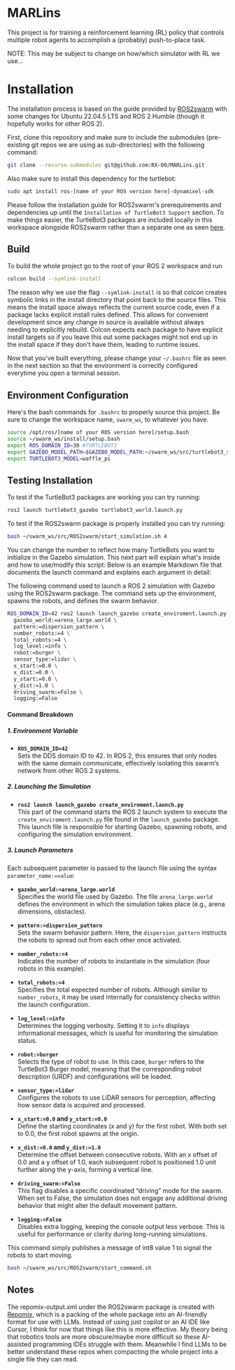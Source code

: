 # MARLins
This project is for training a reinforcement learning (RL) policy that controls multiple robot agents to accomplish a (probably) push-to-place task.

NOTE: This may be subject to change on how/which simulator with RL we use...

# Installation
The installation process is based on the guide provided by [ROS2swarm](https://github.com/ROS2swarm/ROS2swarm/blob/master/INSTALL_GUIDE.md) with some changes for Ubuntu 22.04.5 LTS and ROS 2 Humble (though it hopefully works for other ROS 2).

First, clone this repository and make sure to include the submodules (pre-existing git repos we are using as sub-directories) with the following command:

``` bash
git clone --recurse-submodules git@github.com:RX-00/MARLins.git
```

Also make sure to install this dependency for the turtlebot:

``` bash
sudo apt install ros-[name of your ROS version here]-dynamixel-sdk
```

Please follow the installation guide for ROS2swarm's prerequirements and dependencies up until the `Installation of TurtleBot3 Support` section. To make things easier, the TurtleBot3 packages are included locally in this workspace alongside ROS2swarm rather than a separate one as seen [here](https://github.com/ROS2swarm/ROS2swarm/blob/master/INSTALL_GUIDE.md).

## Build
To build the whole project go to the root of your ROS 2 workspace and run

``` bash
colcon build --symlink-install
```
The reason why we use the flag `--symlink-install` is so that colcon creates symbolic links in the install directory that point back to the source files. This means the install space always reflects the current source code, even if a package lacks explicit install rules defined. This allows for convenient development since any change in source is available without always needing to explicitly rebuild. Colcon expects each package to have explicit install targets so if you leave this out some packages might not end up in the install space if they don't have them, leading to runtime issues.

Now that you've built everything, please change your `~/.bashrc` file as seen in the next section so that the environment is correctly configured everytime you open a terminal session.

## Environment Configuration
Here's the bash commands for `.bashrc` to properly source this project. Be sure to change the workspace name, `swarm_ws`, to whatever you have.
```bash
source /opt/ros/[name of your ROS version here]/setup.bash
source ~/swarm_ws/install/setup.bash
export ROS_DOMAIN_ID=30 #TURTLEBOT3
export GAZEBO_MODEL_PATH=$GAZEBO_MODEL_PATH:~/swarm_ws/src/turtlebot3_simulations/turtlebot3_gazebo/models
export TURTLEBOT3_MODEL=waffle_pi
```

## Testing Installation
To test if the TurtleBot3 packages are working you can try running:
``` bash
ros2 launch turtlebot3_gazebo turtlebot3_world.launch.py
```

To test if the ROS2swarm package is properly installed you can try running:
``` bash
bash ~/swarm_ws/src/ROS2swarm/start_simulation.sh 4
```
You can change the number to reflect how many TurtleBots you want to initialize in the Gazebo simulation. This next part will explain what's inside and how to use/modify this script:
Below is an example Markdown file that documents the launch command and explains each argument in detail:

The following command used to launch a ROS 2 simulation with Gazebo using the ROS2swarm package. The command sets up the environment, spawns the robots, and defines the swarm behavior.

```bash
ROS_DOMAIN_ID=42 ros2 launch launch_gazebo create_enviroment.launch.py \
  gazebo_world:=arena_large.world \
  pattern:=dispersion_pattern \
  number_robots:=4 \
  total_robots:=4 \
  log_level:=info \
  robot:=burger \
  sensor_type:=lidar \
  x_start:=0.0 \
  x_dist:=0.0 \
  y_start:=0.0 \
  y_dist:=1.0 \
  driving_swarm:=False \
  logging:=False
```

#### Command Breakdown

##### 1. Environment Variable

- **`ROS_DOMAIN_ID=42`**  
  Sets the DDS domain ID to 42. In ROS 2, this ensures that only nodes with the same domain communicate, effectively isolating this swarm’s network from other ROS 2 systems.

##### 2. Launching the Simulation

- **`ros2 launch launch_gazebo create_enviroment.launch.py`**  
  This part of the command starts the ROS 2 launch system to execute the `create_enviroment.launch.py` file found in the `launch_gazebo` package. This launch file is responsible for starting Gazebo, spawning robots, and configuring the simulation environment.

##### 3. Launch Parameters

Each subsequent parameter is passed to the launch file using the syntax `parameter_name:=value`:

- **`gazebo_world:=arena_large.world`**  
  Specifies the world file used by Gazebo. The file `arena_large.world` defines the environment in which the simulation takes place (e.g., arena dimensions, obstacles).

- **`pattern:=dispersion_pattern`**  
  Sets the swarm behavior pattern. Here, the `dispersion_pattern` instructs the robots to spread out from each other once activated.

- **`number_robots:=4`**  
  Indicates the number of robots to instantiate in the simulation (four robots in this example).

- **`total_robots:=4`**  
  Specifies the total expected number of robots. Although similar to `number_robots`, it may be used internally for consistency checks within the launch configuration.

- **`log_level:=info`**  
  Determines the logging verbosity. Setting it to `info` displays informational messages, which is useful for monitoring the simulation status.

- **`robot:=burger`**  
  Selects the type of robot to use. In this case, `burger` refers to the TurtleBot3 Burger model, meaning that the corresponding robot description (URDF) and configurations will be loaded.

- **`sensor_type:=lidar`**  
  Configures the robots to use LiDAR sensors for perception, affecting how sensor data is acquired and processed.

- **`x_start:=0.0` and `y_start:=0.0`**  
  Define the starting coordinates (x and y) for the first robot. With both set to 0.0, the first robot spawns at the origin.

- **`x_dist:=0.0` and `y_dist:=1.0`**  
  Determine the offset between consecutive robots. With an x offset of 0.0 and a y offset of 1.0, each subsequent robot is positioned 1.0 unit further along the y-axis, forming a vertical line.

- **`driving_swarm:=False`**  
  This flag disables a specific coordinated “driving” mode for the swarm. When set to False, the simulation does not engage any additional driving behavior that might alter the default movement pattern.

- **`logging:=False`**  
  Disables extra logging, keeping the console output less verbose. This is useful for performance or clarity during long-running simulations.


This command simply publishes a message of int8 value 1 to signal the robots to start moving.
``` bash
bash ~/swarm_ws/src/ROS2swarm/start_command.sh
```

## Notes
The repomix-output.xml under the ROS2swarm package is created with [Repomix](https://repomix.com), which is a packing of the whole package into an AI-friendly format for use with LLMs. Instead of using just copilot or an AI IDE like Cursor, I think for now that things like this is more effective. My theory being that robotics tools are more obscure/maybe more difficult so these AI-assisted programming IDEs struggle with them. Meanwhile I find LLMs to be better understand these repos when compacting the whole project into a single file they can read.
